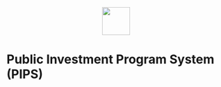 <div style="display:flex; justify-content: center;">
  <img src="https://github.com/mlab817/pips/assets/29625844/5cc0d1bd-a3ea-4738-ad93-856dea4b8850.png" height="64" width="64">
</div>

# Public Investment Program System (PIPS)

